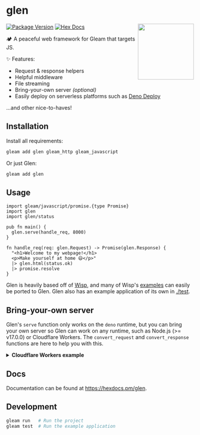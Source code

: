 # glen

<img src="https://raw.githubusercontent.com/MystPi/glen/main/assets/glen.png" width="150" align="right" />

[![Package Version](https://img.shields.io/hexpm/v/glen)](https://hex.pm/packages/glen)
[![Hex Docs](https://img.shields.io/badge/hex-docs-ffaff3)](https://hexdocs.pm/glen/)

🏕️ A peaceful web framework for Gleam that targets JS.

✨ Features:

- Request & response helpers
- Helpful middleware
- File streaming
- Bring-your-own server _(optional)_
- Easily deploy on serverless platforms such as [Deno Deploy](https://deno.com/deploy)

...and other nice-to-haves!

## Installation

Install all requirements:

```sh
gleam add glen gleam_http gleam_javascript
```

Or just Glen:

```sh
gleam add glen
```

## Usage

```gleam
import gleam/javascript/promise.{type Promise}
import glen
import glen/status

pub fn main() {
  glen.serve(handle_req, 8000)
}

fn handle_req(req: glen.Request) -> Promise(glen.Response) {
  "<h1>Welcome to my webpage!</h1>
  <p>Make yourself at home 😄</p>"
  |> glen.html(status.ok)
  |> promise.resolve
}
```

Glen is heavily based off of [Wisp](https://github.com/gleam-wisp/wisp), and many of Wisp's [examples](https://github.com/gleam-wisp/wisp/tree/main/examples) can easily be ported to Glen. Glen also has an example application of its own in [./test](https://github.com/MystPi/glen/tree/main/test).

## Bring-your-own server

Glen's `serve` function only works on the `deno` runtime, but you can bring your own server so Glen can work on any runtime, such as Node.js (>= v17.0.0) or Cloudflare Workers. The `convert_request` and `convert_response` functions are here to help you with this.

<details>
  <summary>
    <b>Cloudflare Workers example</b>
  </summary>

> [!IMPORTANT]
> Glen's `static` middleware will not work on the Cloudflare Workers runtime since it does not support the `node:fs` module. Everything else should work as expected.

`src/index.js`

```js
import * as glen from '../glen/glen.mjs';
import * as my_app from './my_app.mjs';

export default {
  async fetch(request, _env, _ctx) {
    const req = glen.convert_request(request);
    const response = await my_app.handle_req(req);
    const res = glen.convert_response(response);

    return res;
  },
};
```

`src/my_app.gleam`

```gleam
import gleam/javascript/promise
import glen
import glen/status

pub fn handle_req(_req) {
  "On a Cloudflare worker!"
  |> glen.html(status.ok)
  |> promise.resolve
}
```

`wrangler.toml`

```toml
main = "build/dev/javascript/my_app/index.js"
# ...
```

</details>

## Docs

Documentation can be found at <https://hexdocs.pm/glen>.

## Development

```sh
gleam run   # Run the project
gleam test  # Run the example application
```

